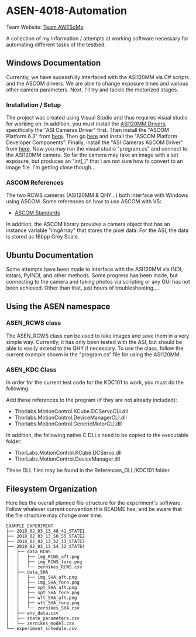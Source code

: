 # ASEN-4018-Automation
Team Website: [Team AWESoMe](https://www.colorado.edu/aerospace/current-students/undergraduates/senior-design-projects/past-senior-projects/2017-2018/apparatus)  

A collection of my information / attempts at working software necessary for automating different tasks of the testbed.

## Windows Documentation
Currently, we have sucessfully interfaced with the ASI120MM via C# scripts and the ASCOM drivers.
We are able to change exposure times and various other camera parameters.  Next, I'll try and
tackle the motorized stages.

### Installation / Setup
The project was created using Visual Studio and thus requires visual studio for
working on.  In addition, you must install the [ASI120MM Drivers](http://astronomy-imaging-camera.com/software/),
specifically the "ASI Cameras Driver" first.  Then install the "ASCOM Platform 6.3" from [here](https://ascom-standards.org/Downloads/Index.htm).  Then go [here](https://ascom-standards.org/Downloads/PlatDevComponents.htm) and install the "ASCOM Platform Developer Components".  Finally, install the "ASI Cameras ASCOM Driver" from [here](http://astronomy-imaging-camera.com/software/).  Now you may run the visual studio "program.cs" and connect to the ASI120MM camera.  So far the camera may take an image with a set exposure, but produces an "int[*,*]" that I am not sure how to convert to an image file.  I'm getting close though...

### ASCOM References
The two RCWS cameras (ASI120MM & QHY...) both interface with Windows using ASCOM.  Some
references on how to use ASCOM with VS:
- [ASCOM Standards](http://www.ascom-standards.org/Help/Developer/html/7d9253c2-fdfd-4c0d-8225-a96bddb49731.htm)

In addition, the ASCOM library provides a camera object that has an instance variable "imgArray" that stores the
pixel data.  For the ASI, the data is stored as 16bpp Grey Scale.


## Ubuntu Documentation
Some attempts have been made to interface with the ASI120MM via INDI, kstars, PyINDI,
and other methods.  Some progress has been made, but connecting to the camera and
taking photos via scripting or any GUI has not been achieved.  Other than that,
just hours of troubleshooting....

## Using the ASEN namespace

### ASEN_RCWS class
The ASEN_RCWS class can be used to take images and save them in a very simple
way.  Currently, it has only been tested with the ASI, but should be able to
easily extend to the QHY if necessary.  To use the class, follow the current
example shown in the "program.cs" file for using the ASI120MM.

### ASEN_KDC Class
In order for the current test code for the KDC101 to work, you must do the
following.

Add these references to the program (if they are not already included):
- Thorlabs.MotionControl.KCube.DCServoCLI.dll
- Thorlabs.MotionControl.DeviceManagerCLI.dll
- Thorlabs.MotionControl.GenericMotorCLI.dll

In addition, the following native C DLLs need to be copied to the executable folder:
- ThorLabs.MotionControl.KCube.DCServo.dll
- ThorLabs.MotionControl.DeviceManager.dll

These DLL files may be found in the References_DLL/KDC101 folder.


## Filesystem Organization
Here lies the overall planned file-structure for the experiment's software.  Follow
whatever current convention this README has, and be aware that the file structure
may change over time.
```
EXAMPLE_EXPERIMENT
├── 2018_02_03_13_48_41_STATE1
├── 2018_02_03_13_50_55_STATE2
├── 2018_02_03_13_52_13_STATE3
├── 2018_02_03_13_54_32_STATE4
│   ├── data_RCWS
│   │   ├── img_RCWS_aft.png
│   │   ├── img_RCWS_fore.png
│   │   └── zernikes_RCWS.csv
│   ├── data_SHA
│   │   ├── img_SHA_aft.png
│   │   ├── img_SHA_fore.png
│   │   ├── spt_SHA_aft.png
│   │   ├── spt_SHA_fore.png
│   │   ├── wft_SHA_aft.png
│   │   ├── wft_SHA_fore.png
│   │   └── zernikes_SHA.csv
│   ├── env_data.csv
│   ├── state_parameters.csv
│   └── zernikes_model.csv
└── experiment_schedule.csv
```
